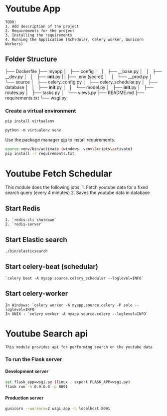 # Youtube App
```
TODO:
1. Add description of the project
2. Requirements for the project
3. Installing the requirements
4. Running the Application (Schedular, Celery worker, Gunicorn Workers)
```

## Folder Structure

├── Dockerfile
├── myapp
│   ├── config
│   │   ├── __base.py
│   │   ├── __dev.py
│   │   ├── __init__.py
|   |   ├── .env (secret)
│   │   └── __prod.py
│   └── source
│       ├── celery_config.py
│       ├── celery_schedular.py
│       ├── database
│       │   ├── __init__.py
│       │   └── model.py
│       ├── __init__.py
│       ├── routes.py
│       ├── tasks.py
│       └── views.py
├── README.md
├── requirements.txt
└── wsgi.py


### Create a virtual environment

```python
pip install virtualenv

python -m virtualenv venv
```

Use the package manager [pip](https://pip.pypa.io/en/stable/) to install requirements.

```bash
source venv/bin/activate (windows: venv\Scripts\activate)
pip install -r requirements.txt
```
# Youtube Fetch Schedular

This module does the following jobs:
    1. Fetch youtube data for a fixed search query (every 4 minutes)
    2. Saves the youtube data in database

## Start Redis

    1. `redis-cli shutdown`
    2. `redis-server`

## Start Elastic search

```bash
./bin/elasticsearch
```

## Start celery-beat (schedular)

    `celery beat -A myapp.source.celery_schedular --loglevel=INFO`

## Start celery-worker

    In Windows: `celery worker -A myapp.source.celery -P solo --loglevel=INFO`
    In UNIX : `celery worker -A myapp.source.celery --loglevel=INFO`

# Youtube Search api

    This module provides api for performing search on the youtube data

### To run the Flask server

#### Development server

```bash
set flask_app=wsgi.py (linux : export FLASK_APP=wsgi.py)
flask run -h 0.0.0.0 -p 8091
```

#### Production server

```bash
gunicorn --workers=2 wsgi:app -b localhost:8091
```
